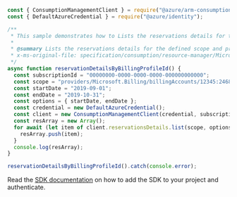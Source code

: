 ```javascript
const { ConsumptionManagementClient } = require("@azure/arm-consumption");
const { DefaultAzureCredential } = require("@azure/identity");

/**
 * This sample demonstrates how to Lists the reservations details for the defined scope and provided date range.
 *
 * @summary Lists the reservations details for the defined scope and provided date range.
 * x-ms-original-file: specification/consumption/resource-manager/Microsoft.Consumption/stable/2021-10-01/examples/ReservationDetailsByBillingProfileId.json
 */
async function reservationDetailsByBillingProfileId() {
  const subscriptionId = "00000000-0000-0000-0000-000000000000";
  const scope = "providers/Microsoft.Billing/billingAccounts/12345:2468/billingProfiles/13579";
  const startDate = "2019-09-01";
  const endDate = "2019-10-31";
  const options = { startDate, endDate };
  const credential = new DefaultAzureCredential();
  const client = new ConsumptionManagementClient(credential, subscriptionId);
  const resArray = new Array();
  for await (let item of client.reservationsDetails.list(scope, options)) {
    resArray.push(item);
  }
  console.log(resArray);
}

reservationDetailsByBillingProfileId().catch(console.error);
```

Read the [SDK documentation](https://github.com/Azure/azure-sdk-for-js/blob/%40azure%2Farm-consumption_9.0.1/sdk/consumption/arm-consumption/README.md) on how to add the SDK to your project and authenticate.
